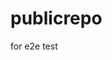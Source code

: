 # publicrepo
for e2e test






































































































































































































































































































































































































































































































































































































































































































































































































































































































































































































































































































































































































































































































































































































































































































































































































































































































































































































































































































































































































































































































































































































































































































































































































































































































































































































































































































































































































































































































































































































































































































































































































































































































































































































































































































































































































































































































































































































































































































































































































































































































































































































































































































































































































































































































































































































































































































































































































































































































































































































